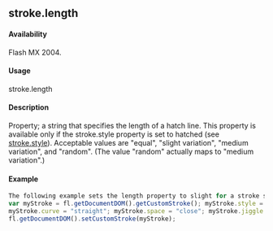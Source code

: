 ## stroke.length

#### Availability

Flash MX 2004.

#### Usage

stroke.length

#### Description

Property; a string that specifies the length of a hatch line. This property is available only if the stroke.style property is set to hatched (see [stroke.style](../Stroke_object/stroke20.md)). Acceptable values are "equal", "slight variation", "medium variation", and "random". (The value "random" actually maps to "medium variation".)

#### Example

```javascript
The following example sets the length property to slight for a stroke style of hatched:
var myStroke = fl.getDocumentDOM().getCustomStroke(); myStroke.style = "hatched";
myStroke.curve = "straight"; myStroke.space = "close"; myStroke.jiggle = "wild"; myStroke.rotate = "free"; myStroke.length = "slight variation"; myStroke.hatchThickness = "thin";
fl.getDocumentDOM().setCustomStroke(myStroke);

```